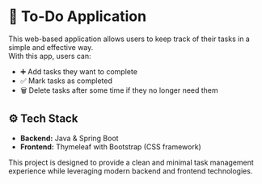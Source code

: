 # 📝 To-Do Application

This web-based application allows users to keep track of their tasks in a simple and effective way.  
With this app, users can:  
- ➕ Add tasks they want to complete  
- ✅ Mark tasks as completed  
- 🗑️ Delete tasks after some time if they no longer need them  

## ⚙️ Tech Stack
- **Backend:** Java & Spring Boot  
- **Frontend:** Thymeleaf with Bootstrap (CSS framework)  

This project is designed to provide a clean and minimal task management experience while leveraging modern backend and frontend technologies.
